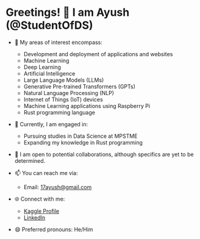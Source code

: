# Greetings! 👋 I am Ayush (@StudentOfDS)

- 👀 My areas of interest encompass:
  - Development and deployment of applications and websites
  - Machine Learning
  - Deep Learning
  - Artificial Intelligence
  - Large Language Models (LLMs)
  - Generative Pre-trained Transformers (GPTs)
  - Natural Language Processing (NLP)
  - Internet of Things (IoT) devices
  - Machine Learning applications using Raspberry Pi
  - Rust programming language

- 🌱 Currently, I am engaged in:
  - Pursuing studies in Data Science at MPSTME
  - Expanding my knowledge in Rust programming

- 💞️ I am open to potential collaborations, although specifics are yet to be determined.

- 📫 You can reach me via:
  - Email: 17ayush@gmail.com

- 🌐 Connect with me:
  - [Kaggle Profile]([https://www.kaggle.com/yourprofile](https://www.kaggle.com/studentofds))
  - [LinkedIn](https://www.linkedin.com/in/yourprofile)
  
  

- 😄 Preferred pronouns: He/Him
